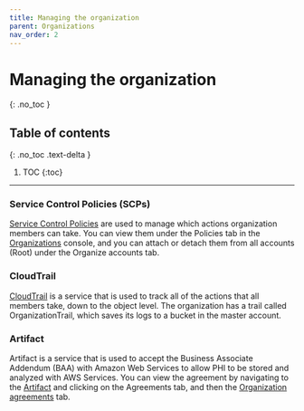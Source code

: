 ```yaml
---
title: Managing the organization
parent: Organizations
nav_order: 2
---
```


# Managing the organization
{: .no_toc }

## Table of contents
{: .no_toc .text-delta }

1. TOC
{:toc}

---

### Service Control Policies (SCPs)
[Service Control Policies](https://docs.aws.amazon.com/organizations/latest/userguide/orgs_manage_policies_scp.html)
are used to manage which actions organization members can take.
You can view them under the Policies tab in the
[Organizations](https://console.aws.amazon.com/organizations/) console,
and you can attach or detach them from all accounts (Root) under the Organize accounts tab.

### CloudTrail
[CloudTrail](https://docs.aws.amazon.com/awscloudtrail/latest/userguide/cloudtrail-user-guide.html)
is a service that is used to track all of the actions that all members take, down to the object level.
The organization has a trail called OrganizationTrail, which saves its logs to a bucket in the master account.

### Artifact
Artifact is a service that is used to accept the Business Associate Addendum (BAA) with Amazon Web Services to allow PHI to be stored and analyzed with AWS Services.
You can view the agreement by navigating to the
[Artifact](https://console.aws.amazon.com/artifact)
and clicking on the Agreements tab, and then the
[Organization agreements](https://console.aws.amazon.com/artifact/home?region=us-west-1#!/agreements?tab=organizationAgreements) tab.
